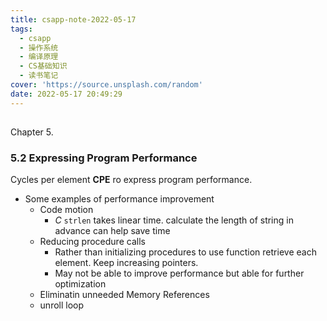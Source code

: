 ```yaml
---
title: csapp-note-2022-05-17
tags:
  - csapp
  - 操作系统
  - 编译原理
  - CS基础知识
  - 读书笔记
cover: 'https://source.unsplash.com/random'
date: 2022-05-17 20:49:29
---
```


##
Chapter 5.

### 5.2 Expressing Program Performance
Cycles per element **CPE** ro express program performance.

- Some examples of performance improvement
  - Code motion
    - $C$ `strlen` takes linear time. calculate the length of string in advance can help save time
  - Reducing procedure calls
    - Rather than initializing procedures to use function retrieve each element. Keep increasing pointers.
    - May not be able to improve performance but able for further optimization
  - Eliminatin unneeded Memory References
  - unroll loop

